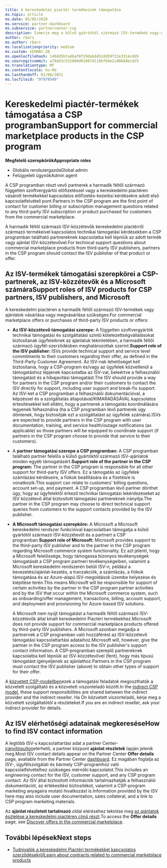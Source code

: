 ```yaml
---
title: A kereskedelmi piactér termékeinek támogatása
ms.topic: article
ms.date: 05/05/2020
ms.service: partner-dashboard
ms.subservice: partnercenter-csp
description: Ismerje meg a külső gyártótól származó ISV-termékek vagy-előfizetések támogatását a CSP program kereskedelmi piactéren.
author: rbars
ms.author: rbars
ms.localizationpriority: medium
ms.custom: SEOMAY.20
ms.openlocfilehash: 140dd5b7ad8af0f29dabd452dd59f22e3314cdd5
ms.sourcegitcommit: a78dd3c532860d01867d116bfb4e2c88b84bcd25
ms.translationtype: MT
ms.contentlocale: hu-HU
ms.lasthandoff: 01/08/2021
ms.locfileid: "97979549"
---
```

# <a name="support-for-commercial-marketplace-products-in-the-csp-program"></a><span data-ttu-id="0b396-103">Kereskedelmi piactér-termékek támogatása a CSP programban</span><span class="sxs-lookup"><span data-stu-id="0b396-103">Support for commercial marketplace products in the CSP program</span></span>


<span data-ttu-id="0b396-104">**Megfelelő szerepkörök**</span><span class="sxs-lookup"><span data-stu-id="0b396-104">**Appropriate roles**</span></span>

- <span data-ttu-id="0b396-105">Globális rendszergazda</span><span class="sxs-lookup"><span data-stu-id="0b396-105">Global admin</span></span>
- <span data-ttu-id="0b396-106">Felügyeleti ügynök</span><span class="sxs-lookup"><span data-stu-id="0b396-106">Admin agent</span></span>

<span data-ttu-id="0b396-107">A CSP programban részt vevő partnerek a harmadik féltől származó független szoftvergyártói előfizetéssel vagy a kereskedelmi piactéren vásárolt termékekkel kapcsolatos előfizetés-kezelési kérdésekre adott első kapcsolatfelvételi pont.</span><span class="sxs-lookup"><span data-stu-id="0b396-107">Partners in the CSP program are the first point of contact for customer billing or subscription management questions related to any third-party ISV subscription or product purchased for customers from the commercial marketplace.</span></span>

<span data-ttu-id="0b396-108">A harmadik féltől származó ISV-közzétevők kereskedelmi piactérről származó termékeivel kapcsolatos technikai támogatási kérdésekben a CSP programban található partnereknek kapcsolatba kell lépniük az adott termék vagy ajánlat ISV-közzétevővel.</span><span class="sxs-lookup"><span data-stu-id="0b396-108">For technical support questions about commercial marketplace products from third-party ISV publishers, partners in the CSP program should contact the ISV publisher of that product or offer.</span></span>

## <a name="support-roles-of-isv-products-for-csp-partners-isv-publishers-and-microsoft"></a><span data-ttu-id="0b396-109">Az ISV-termékek támogatási szerepkörei a CSP-partnerek, az ISV-közzétevők és a Microsoft számára</span><span class="sxs-lookup"><span data-stu-id="0b396-109">Support roles of ISV products for CSP partners, ISV publishers, and Microsoft</span></span>

<span data-ttu-id="0b396-110">A kereskedelmi piactéren a harmadik féltől származó ISV-termékek vagy ajánlatok vásárlása vagy megvásárlása szükséges:</span><span class="sxs-lookup"><span data-stu-id="0b396-110">For commercial marketplace offers or purchases of third-party ISV products or offers:</span></span>

- <span data-ttu-id="0b396-111">**Az ISV-közzétevő támogatási szerepe:** A független szoftvergyártók technikai támogatási és szolgáltatási szintű kötelezettségvállalásokat biztosítanak ügyfeleiknek az ajánlatuk tekintetében, a harmadik féltől származó ügyfél-szerződésben meghatározottak szerint.</span><span class="sxs-lookup"><span data-stu-id="0b396-111">**Support role of the ISV publisher:** ISVs provide technical support and service level commitments to their customers regarding their offer, as defined in the Third-Party Customer Agreement.</span></span> <span data-ttu-id="0b396-112">Az ISV-nak lehetőséget kell biztosítania, hogy a CSP-program és/vagy az ügyfelek közvetlenül a támogatáshoz lépjenek kapcsolatba az ISV-val, beleértve a felhasználói támogatást és a hibajavítási támogatást.</span><span class="sxs-lookup"><span data-stu-id="0b396-112">The ISV should provide a way for partners in the CSP program and/or their customers to contact the ISV directly for support, including user support and break-fix support.</span></span> <span data-ttu-id="0b396-113">Az ISV-ket a CSP programban a felhasználói dokumentációval, a képzéssel és a szolgáltatás állapotával/KIMARADÁSÁVAL kapcsolatos értesítésekkel kell ellátni, hogy a partnerek a támogatás koordinálására legyenek felhasználva (ha a CSP programban lévő partnerek úgy döntenek, hogy biztosítják ezt a szolgáltatást az ügyfelek számára).</span><span class="sxs-lookup"><span data-stu-id="0b396-113">ISVs are expected to provide partners in the CSP program with user documentation, training, and service health/outage notifications (as applicable) so those partners will be equipped to coordinate support (if partners in the CSP program choose to provide that service to their customers).</span></span>

- <span data-ttu-id="0b396-114">A **partner támogatási szerepe a CSP programban:** A CSP programban található partner felelős a külső gyártóktól származó ISV-ajánlatok minden egyéb támogatásért.</span><span class="sxs-lookup"><span data-stu-id="0b396-114">**Support role of the partner in the CSP program:** The partner in the CSP program is responsible for all other support for third-party ISV offers.</span></span> <span data-ttu-id="0b396-115">Ez a támogatás az ügyfelek számlázási kérdéseire, a fiókok beállítására és a fizetésre is vonatkozik.</span><span class="sxs-lookup"><span data-stu-id="0b396-115">This support can relate to customers' billing questions, account set-up, and payment.</span></span> <span data-ttu-id="0b396-116">A CSP programban lévő partner dönthet úgy, hogy az ügyfelektől érkező technikai támogatási lekérdezéseket az ISV közzétevő által biztosított támogatási partnereknek irányítja.</span><span class="sxs-lookup"><span data-stu-id="0b396-116">The partner in the CSP program may choose to direct technical support queries from customers to the support contacts provided by the ISV publisher.</span></span>

- <span data-ttu-id="0b396-117">**A Microsoft támogatási szerepköre:** A Microsoft a Microsoft kereskedelmi rendszer funkcióival kapcsolatban támogatja a külső gyártótól származó ISV-közzétevőt és a partnert a CSP programban.</span><span class="sxs-lookup"><span data-stu-id="0b396-117">**Support role of Microsoft:** Microsoft provides support to the third-party ISV publisher and to the partner in the CSP program regarding Microsoft commerce system functionality.</span></span> <span data-ttu-id="0b396-118">Ez azt jelenti, hogy a Microsoft felelőssége, hogy támogassa bizonyos tevékenységek támogatását a CSP program partneri tevékenységeiben, valamint a Microsoft kereskedelmi rendszerén belüli ISV-n, például a bevezetési/ajánlat-kezelés, a tranzakciók, a számlázás, a fiókok támogatása és az Azure-alapú ISV-megoldások üzembe helyezése és kiépítése terén.</span><span class="sxs-lookup"><span data-stu-id="0b396-118">This means Microsoft will be responsible for support of certain activities by the partner in the CSP program partner activities and by the ISV that occur within the Microsoft commerce system, such as onboarding/offer management, transactions, billing, account support, and deployment and provisioning for Azure-based ISV solutions.</span></span>

    <span data-ttu-id="0b396-119">A Microsoft nem nyújt támogatást a harmadik féltől származó ISV-közzétevők által kínált kereskedelmi Piactéri termékekhez.</span><span class="sxs-lookup"><span data-stu-id="0b396-119">Microsoft does not provide support for commercial marketplace products offered by third-party ISV publishers.</span></span> <span data-ttu-id="0b396-120">A Microsoft azonban megadja a partnernek a CSP programban való hozzáférést az ISV-közzétevő támogatási kapcsolattartási adataihoz.</span><span class="sxs-lookup"><span data-stu-id="0b396-120">Microsoft will, however, give the partner in the  CSP program access to the ISV publisher's support contact information.</span></span> <span data-ttu-id="0b396-121">A CSP-programban szereplő partnereknek kapcsolatba kell lépniük az ISV-közzétevővel (fent), hogy más típusú támogatást igényeljenek az ajánlathoz.</span><span class="sxs-lookup"><span data-stu-id="0b396-121">Partners in the CSP program must contact the ISV publisher (above) to obtain other types of support for their offer.</span></span>

<span data-ttu-id="0b396-122">A [közvetett CSP-modellben](csp-overview.md#indirect-model)ezek a támogatási feladatok megoszthatók a közvetett szolgáltató és a közvetett viszonteladó között.</span><span class="sxs-lookup"><span data-stu-id="0b396-122">In the [indirect CSP model](csp-overview.md#indirect-model), these support responsibilities are shared between the indirect provider and the indirect reseller.</span></span> <span data-ttu-id="0b396-123">Ha Ön közvetett viszonteladó, kérje meg a közvetett szolgáltatótól a részleteket.</span><span class="sxs-lookup"><span data-stu-id="0b396-123">If you are an indirect reseller, ask your indirect provider for details.</span></span>

## <a name="how-to-find-isv-contact-information"></a><span data-ttu-id="0b396-124">Az ISV elérhetőségi adatainak megkeresése</span><span class="sxs-lookup"><span data-stu-id="0b396-124">How to find ISV contact information</span></span>

<span data-ttu-id="0b396-125">A legtöbb ISV-s kapcsolattartási adat a partner Center- [irányítópulton](https://partner.microsoft.com/dashboard)elérhető, a partner központ **ajánlat részletek** lapján jelenik meg.</span><span class="sxs-lookup"><span data-stu-id="0b396-125">Most ISV contact details appear on the Partner Center **Offer details** page, available from the Partner Center [dashboard](https://partner.microsoft.com/dashboard).</span></span> <span data-ttu-id="0b396-126">Ez magában foglalja az ISV-, ügyfélszolgálati és bármely CSP-programhoz való kapcsolatfelvételhez szükséges mérnöki kapcsolatot.</span><span class="sxs-lookup"><span data-stu-id="0b396-126">This includes an engineering contact for the ISV, customer support, and any CSP program contact.</span></span> <span data-ttu-id="0b396-127">Az ISV által biztosított információk tartalmazhatják a felhasználói dokumentációt, az értékesítési biztosítékot, valamint a CSP-program marketing anyagaira mutató hivatkozást is.</span><span class="sxs-lookup"><span data-stu-id="0b396-127">Information provided by the ISV here may also include user documentation, sales collateral, and a link to CSP program marketing materials.</span></span>

<span data-ttu-id="0b396-128">Az **ajánlat részleteit tartalmazó** oldal eléréséhez tekintse meg [az ajánlatok észlelése a kereskedelmi piactéren című részt](csp-commercial-marketplace-discover.md#view-marketplace-offers-in-partner-center).</span><span class="sxs-lookup"><span data-stu-id="0b396-128">To access the **Offer details** page, see [Discover offers in the commercial marketplace](csp-commercial-marketplace-discover.md#view-marketplace-offers-in-partner-center).</span></span>

## <a name="next-steps"></a><span data-ttu-id="0b396-129">További lépések</span><span class="sxs-lookup"><span data-stu-id="0b396-129">Next steps</span></span>

- [<span data-ttu-id="0b396-130">Tudnivalók a kereskedelmi Piactéri termékekkel kapcsolatos szerződésekről</span><span class="sxs-lookup"><span data-stu-id="0b396-130">Learn about contracts related to commercial marketplace products</span></span>](csp-commercial-marketplace-contracting.md)
